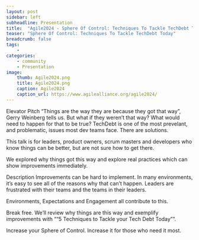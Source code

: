 ```yaml
---
layout: post
sidebar: left
subheadline: Presentation
title:  "Agile2024 - Sphere Of Control: Techniques To Tackle TechDebt Today"
teaser: "Sphere Of Control: Techniques To Tackle TechDebt Today"
breadcrumb: false
tags:
    - 
categories:
    - community
    - Presentation
image:
    thumb: Agile2024.png
    title: Agile2024.png
    caption: Agile2024
    caption_url: https://www.agilealliance.org/agile2024/
---
```

Elevator Pitch
“Things are the way they are because they got that way”, Gerry Weinberg tells us.
But what if they weren’t that way? What would need to happen for that to be true?
TechDebt is one of the most prevelant, and problematic, issues most dev teams face.  There are solutions.

This talk is for leaders, product owners, scrum masters and developers who know things can be better, but are not sure how to get there.

We explored why things got this way and explore real practices which can show improvements immediately.

Description
Improvements can be hard to implement. In many environments, it’s easy to see all of the reasons why that can’t happen. Leaders are frustrated with their teams and the teams in their leaders.

Environments, Expectations and Engagement all contribute to this.

Break free. We’ll review why things are this way and exemplify improvements with ““5 Techniques to Tackle your Tech Debt Today””.

Increase your Sphere of Control. Increase it for those who need it most.